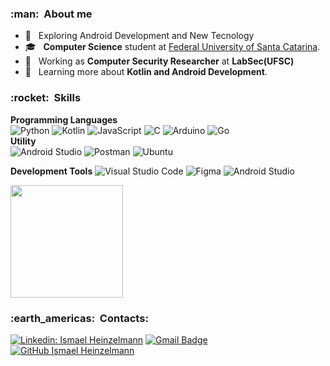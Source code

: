 <h3> :man: &nbsp;About me </h3>

- 🤔 &nbsp; Exploring Android Development and New Tecnology
- 🎓 &nbsp; **Computer Science** student at <a href="https://cco.ufsc.br/">Federal University of Santa Catarina</a>.
- 💼 &nbsp; Working as **Computer Security Researcher** at **LabSec(UFSC)**
- 🌱 &nbsp; Learning more about **Kotlin and Android Development**.

<h3> :rocket: &nbsp;Skills </h3>

**Programming Languages**
<br>
![Python](https://img.shields.io/badge/python-3670A0?style=for-the-badge&logo=python&logoColor=ffdd54)
![Kotlin](https://img.shields.io/badge/kotlin-%237F52FF.svg?style=for-the-badge&logo=kotlin&logoColor=white)
![JavaScript](https://img.shields.io/badge/javascript-%23323330.svg?style=for-the-badge&logo=javascript&logoColor=%23F7DF1E)
![C](https://img.shields.io/badge/c-%2300599C.svg?style=for-the-badge&logo=c&logoColor=white)
![Arduino](https://img.shields.io/badge/-Arduino-00979D?style=for-the-badge&logo=Arduino&logoColor=white)
![Go](https://img.shields.io/badge/go-%2300ADD8.svg?style=for-the-badge&logo=go&logoColor=white)
<br>
**Utility** <br>
  ![Android Studio](https://img.shields.io/badge/Android%20Studio-3DDC84.svg?style=for-the-badge&logo=android-studio&logoColor=white)
  ![Postman](https://img.shields.io/badge/Postman-FF6C37?style=for-the-badge&logo=postman&logoColor=white)
  ![Ubuntu](https://img.shields.io/badge/Ubuntu-E95420?style=for-the-badge&logo=ubuntu&logoColor=white)  

**Development Tools**
  ![Visual Studio Code](https://img.shields.io/badge/Visual%20Studio%20Code-0078d7.svg?style=for-the-badge&logo=visual-studio-code&logoColor=white)
  ![Figma](https://img.shields.io/badge/figma-%23F24E1E.svg?style=for-the-badge&logo=figma&logoColor=white)
  ![Android Studio](https://img.shields.io/badge/Android%20Studio-3DDC84.svg?style=for-the-badge&logo=android-studio&logoColor=white)
 <br>

<a href="https://github.com/ismaelheinzelmann">
  <img height="180em" src="https://github-readme-stats.vercel.app/api?username=ismaelheinzelmann&theme=dracula&show_icons=true" />
</a>

<br/>

<h3> :earth_americas: &nbsp;Contacts: </h3> 


[![Linkedin: Ismael Heinzelmann](https://img.shields.io/badge/-ismaelheinzelmann-blue?style=flat-square&logo=Linkedin&logoColor=white&link=https://www.linkedin.com/in/ismael-coral-hoepers-heinzelmann-5572aa18b/)](https://www.linkedin.com/in/ismael-coral-hoepers-heinzelmann-5572aa18b/)
[![Gmail Badge](https://img.shields.io/badge/-ismaelheinzelmann@gmail.com-006bed?style=flat-square&logo=Gmail&logoColor=white&link=mailto:ismaelheinzelmann@gmail.com)](mailto:ismaelheinzelmann@gmail.com)
[![GitHub Ismael Heinzelmann]( https://img.shields.io/github/followers/ismaelheinzelmann?label=follow&style=social)](https://github.com/ismaelheinzelmann)
